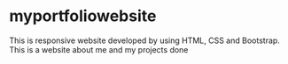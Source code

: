 # myportfoliowebsite
This is responsive website developed by using HTML, CSS and Bootstrap. This is a website about me and my projects done
